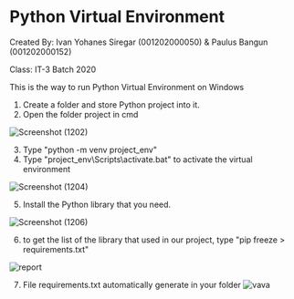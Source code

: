 # Python Virtual Environment

Created By: Ivan Yohanes Siregar (001202000050) &amp; Paulus Bangun (001202000152)

Class: IT-3 Batch 2020


This is the way to run Python Virtual Environment on Windows
1. Create a folder and store Python project into it.
2. Open the folder project in cmd

![Screenshot (1202)](https://user-images.githubusercontent.com/101203438/157289849-4802a2fe-f1f9-410c-9ae4-45fdeb63b16d.png)




3. Type "python -m venv project_env"
4. Type "project_env\Scripts\activate.bat" to activate the virtual environment

![Screenshot (1204)](https://user-images.githubusercontent.com/101203438/157290629-87739e36-de3c-4265-b4ee-338be38db7ee.png)


5. Install the Python library that you need.

![Screenshot (1206)](https://user-images.githubusercontent.com/101203438/157291076-66828b70-1662-41cb-8129-d05e1d66746f.png)





6. to get the list of the library that used in our project, type "pip freeze > requirements.txt"

![report](https://user-images.githubusercontent.com/101203438/157291727-55300427-94cc-4f44-b495-ca3b0fcc1304.JPG)

7. File requirements.txt automatically generate in your folder
![vava](https://user-images.githubusercontent.com/101203438/157292264-44cd8171-58a2-4358-9efd-65504668e2a3.JPG)


